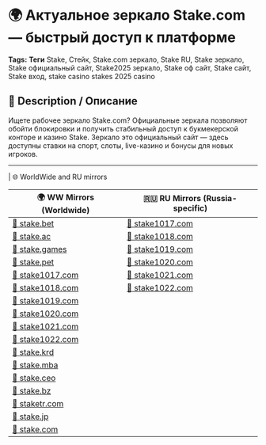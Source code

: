 # 🌍 Актуальное зеркало Stake.com — быстрый доступ к платформе

**Tags:** **Теги** Stake, Стейк, Stake.com зеркало, Stake RU, Stake зеркало, Stake официальный сайт, Stake2025 зеркало, Stake оф сайт, Stake сайт, Stake вход, stake casino stakes 2025 casino

## 🔸 Description / Описание
Ищете рабочее зеркало Stake.com? Официальные зеркала позволяют обойти блокировки и получить стабильный доступ к букмекерской конторе и казино Stake. Зеркало это официальный сайт — здесь доступны ставки на спорт, слоты, live-казино и бонусы для новых игроков.

---

| 🌐 WorldWide and RU mirrors                                                       

| 🌍 **WW Mirrors (Worldwide)**                  | 🇷🇺 **RU Mirrors (Russia-specific)**          |
|-----------------------------------------------|-----------------------------------------------|
| [🔗 stake.bet](https://stake1038.com/?c=boonooss)  | [🔗 stake1017.com](https://stake1038.com/?c=boonooss) |
| [🔗 stake.ac](https://stake1038.com/?c=boonooss)    | [🔗 stake1018.com](https://stake1038.com/?c=boonooss) |
| [🔗 stake.games](https://stake1038.com/?c=boonooss) | [🔗 stake1019.com](https://stake1038.com/?c=boonooss) |
| [🔗 stake.pet](https://stake1038.com/?c=boonooss)  | [🔗 stake1020.com](https://stake1038.com/?c=boonooss) |
| [🔗 stake1017.com](https://stake1038.com/?c=boonooss) | [🔗 stake1021.com](https://stake1038.com/?c=boonooss) |
| [🔗 stake1018.com](https://stake1038.com/?c=boonooss) | [🔗 stake1022.com](https://stake1038.com/?c=boonooss) |
| [🔗 stake1019.com](https://stake1038.com/?c=boonooss) |                                               |
| [🔗 stake1020.com](https://stake1038.com/?c=boonooss) |                                               |
| [🔗 stake1021.com](https://stake1038.com/?c=boonooss) |                                               |
| [🔗 stake1022.com](https://stake1038.com/?c=boonooss) |                                               |
| [🔗 stake.krd](https://stake1038.com/?c=boonooss)  |                                               |
| [🔗 stake.mba](https://stake1038.com/?c=boonooss)  |                                               |
| [🔗 stake.ceo](https://stake1038.com/?c=boonooss)  |                                               |
| [🔗 stake.bz](https://stake1038.com/?c=boonooss)    |                                               |
| [🔗 staketr.com](https://stake1038.com/?c=boonooss) |                                             |
| [🔗 stake.jp](https://stake1038.com/?c=boonooss)    |                                               |
| [🔗 stake.com](https://stake1038.com/?c=boonooss)  |                                               |
